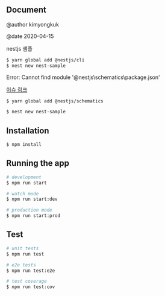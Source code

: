 ## Document

@author kimyongkuk

@date 2020-04-15

nestjs 샘플

```bash
$ yarn global add @nestjs/cli
$ nest new nest-sample
```

Error: Cannot find module '@nestjs\schematics\package.json'

[이슈 링크](https://github.com/nestjs/nest-cli/issues/613)

```bash
$ yarn global add @nestjs/schematics
```

```bash
$ nest new nest-sample
```

## Installation

```bash
$ npm install
```

## Running the app

```bash
# development
$ npm run start

# watch mode
$ npm run start:dev

# production mode
$ npm run start:prod
```

## Test

```bash
# unit tests
$ npm run test

# e2e tests
$ npm run test:e2e

# test coverage
$ npm run test:cov
```
